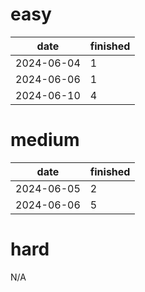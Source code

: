 easy
===

| date | finished |
| --- | --- |
| 2024-06-04 | 1 |
| 2024-06-06 | 1 |
| 2024-06-10 | 4 |

medium
===

| date | finished |
| --- | --- |
| 2024-06-05 | 2 |
| 2024-06-06 | 5 |

hard
===

N/A

